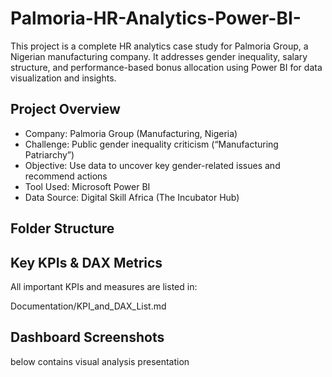 # Palmoria-HR-Analytics-Power-BI-
This project is a complete HR analytics case study for Palmoria Group, a Nigerian manufacturing company. It addresses gender inequality, salary structure, and performance-based bonus allocation using Power BI for data visualization and insights.

## Project Overview
- Company: Palmoria Group (Manufacturing, Nigeria)
- Challenge: Public gender inequality criticism (“Manufacturing Patriarchy”)
- Objective: Use data to uncover key gender-related issues and recommend actions
- Tool Used: Microsoft Power BI
- Data Source: Digital Skill Africa (The Incubator Hub)


## Folder Structure

## Key KPIs & DAX Metrics
All important KPIs and measures are listed in:

Documentation/KPI_and_DAX_List.md

## Dashboard Screenshots
below contains visual analysis presentation

